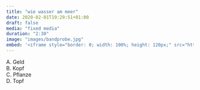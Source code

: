 ```yaml
---
title: "wie wasser am meer"
date: 2020-02-01T19:29:51+01:00
draft: false
media: "fixed media"
duration: "2:30"
image: "images/bandprobe.jpg"
embed: '<iframe style="border: 0; width: 100%; height: 120px;" src="https://bandcamp.com/EmbeddedPlayer/track=581482362/size=large/bgcol=333333/linkcol=ffffff/tracklist=false/artwork=small/transparent=true/" seamless><a href="https://bandprobe.bandcamp.com/track/wie-wasser-am-meer">Wie Wasser am Meer by The Bandprobe</a></iframe>'
---
```


A. Geld \
B. Kopf \
C. Pflanze \
D. Topf